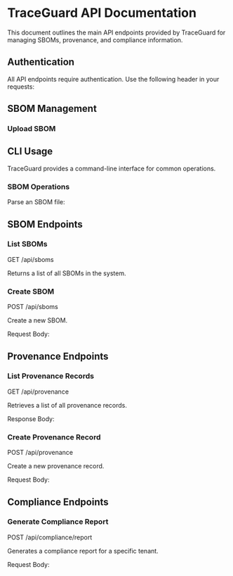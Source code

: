 # TraceGuard API Documentation

This document outlines the main API endpoints provided by TraceGuard for managing SBOMs, provenance, and compliance information.

## Authentication

All API endpoints require authentication. Use the following header in your requests:

## SBOM Management

### Upload SBOM

## CLI Usage

TraceGuard provides a command-line interface for common operations.

### SBOM Operations

Parse an SBOM file:

## SBOM Endpoints

### List SBOMs

GET /api/sboms

Returns a list of all SBOMs in the system.

### Create SBOM

POST /api/sboms

Create a new SBOM.

Request Body:

## Provenance Endpoints

### List Provenance Records

GET /api/provenance

Retrieves a list of all provenance records.

Response Body:

### Create Provenance Record

POST /api/provenance

Create a new provenance record.

Request Body:

## Compliance Endpoints

### Generate Compliance Report

POST /api/compliance/report

Generates a compliance report for a specific tenant.

Request Body: